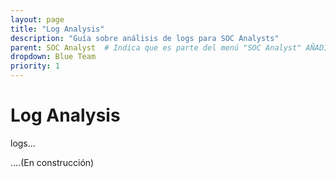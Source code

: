 ```yaml
---
layout: page
title: "Log Analysis"
description: "Guía sobre análisis de logs para SOC Analysts"
parent: SOC Analyst  # Indica que es parte del menú "SOC Analyst" AÑADIDO
dropdown: Blue Team
priority: 1
---
```


# Log Analysis

logs...


....(En construcción)

